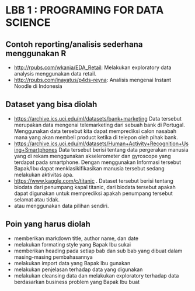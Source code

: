# LBB 1 : PROGRAMING FOR DATA SCIENCE

## Contoh reporting/analisis sederhana menggunakan R
 - http://rpubs.com/wkania/EDA_Retail: Melakukan exploratory data analysis menggunakan data retail.
 - http://rpubs.com/inayatus/p4ds-reyna: Analisis mengenai Instant Noodle di Indonesia

## Dataset yang bisa diolah
 - https://archive.ics.uci.edu/ml/datasets/bank+marketing Data tersebut merupakan data mengenai telemarketing dari sebuah bank di Portugal. Menggunakan data tersebut kita dapat memprediksi calon nasabah mana yang akan membeli product ketika di telepon oleh pihak bank.
 - https://archive.ics.uci.edu/ml/datasets/Human+Activity+Recognition+Using+Smartphones Data tersebut berisi tentang data pergerakan manusia yang di rekam menggunakan akselerometer dan gyroscope yang terdapat pada smartphone. Dengan menggunakan Informasi tersebut Bapak/Ibu dapat menklasikifikasikan manusia tersebut sedang melakukan aktivitas apa.
 - https://www.kaggle.com/c/titanic . Dataset tersebut berisi tentang biodata dari penumpang kapal titanic, dari biodata tersebut apakah dapat digunakan untuk memprediksi apakah penumpang tersebut selamat atau tidak.
 - atau menggunakan data pilihan sendiri.

## Poin yang harus diolah
 - memberikan markdown title, author name, dan date
 - melakukan formating style yang Bapak Ibu sukai
 - memberikan heading pada setiap bab dan sub bab yang dibuat dalam masing-masing pembahasannya
 - melakukan import data yang Bapak Ibu gunakan
 - melakukan penjelasan terhadap data yang digunakan
 - melakukan cleansing data dan melakukan exploratory terhadap data berdasarkan business problem yang Bapak Ibu buat
